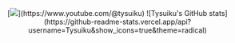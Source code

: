 <p align="center">
[<img src="https://puu.sh/JD4aB/7e3925b030.gif">](https://www.youtube.com/@tysuiku)
![Tysuiku's GitHub stats](https://github-readme-stats.vercel.app/api?username=Tysuiku&show_icons=true&theme=radical)
</p>



